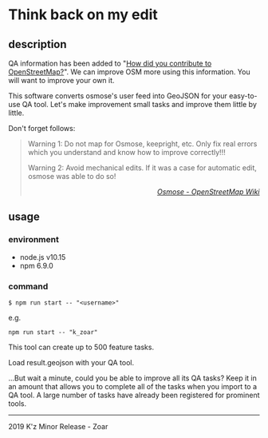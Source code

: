 # Think back on my edit

## description

QA information has been added to "[How did you contribute to OpenStreetMap?](http://hdyc.neis-one.org/)". We can improve OSM more using this information. You will want to improve your own it.

This software converts osmose's user feed into GeoJSON for your easy-to-use QA tool. Let's make improvement small tasks and improve them little by little.

Don't forget follows:

> Warning 1: Do not map for Osmose, keepright, etc. Only fix real errors which you understand and know how to improve correctly!!!
> 
> Warning 2: Avoid mechanical edits. If it was a case for automatic edit, osmose was able to do so!
> 
> <cite style="display:block;text-align:right;">[_Osmose - OpenStreetMap Wiki_](https://wiki.openstreetmap.org/wiki/Osmose)</cite>
 

## usage

### environment

- node.js v10.15
- npm 6.9.0

### command

```
$ npm run start -- "<username>"
```

e.g.

`npm run start -- "k_zoar"`

This tool can create up to 500 feature tasks.

Load result.geojson with your QA tool.  

...But wait a minute, could you be able to improve all its QA tasks? Keep it in an amount that allows you to complete all of the tasks when you import to a QA tool. A large number of tasks have already been registered for prominent tools.

---
2019 K'z Minor Release - Zoar